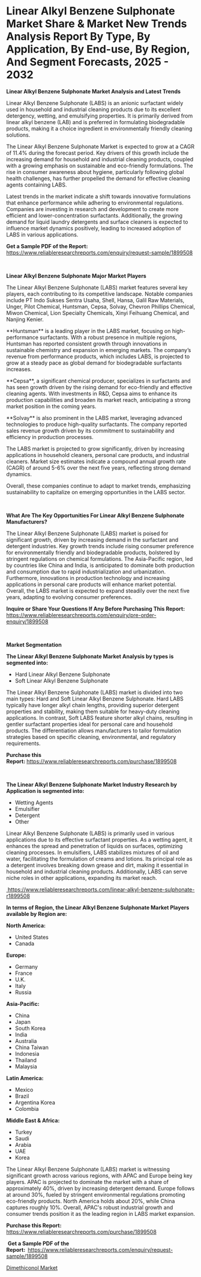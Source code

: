 <p><h1>Linear Alkyl Benzene Sulphonate Market Share & Market New Trends Analysis Report By Type, By Application, By End-use, By Region, And Segment Forecasts, 2025 - 2032</h1></p><p><strong>Linear Alkyl Benzene Sulphonate Market Analysis and Latest Trends</strong></p>
<p><p>Linear Alkyl Benzene Sulphonate (LABS) is an anionic surfactant widely used in household and industrial cleaning products due to its excellent detergency, wetting, and emulsifying properties. It is primarily derived from linear alkyl benzene (LAB) and is preferred in formulating biodegradable products, making it a choice ingredient in environmentally friendly cleaning solutions.</p><p>The Linear Alkyl Benzene Sulphonate Market is expected to grow at a CAGR of 11.4% during the forecast period. Key drivers of this growth include the increasing demand for household and industrial cleaning products, coupled with a growing emphasis on sustainable and eco-friendly formulations. The rise in consumer awareness about hygiene, particularly following global health challenges, has further propelled the demand for effective cleaning agents containing LABS.</p><p>Latest trends in the market indicate a shift towards innovative formulations that enhance performance while adhering to environmental regulations. Companies are investing in research and development to create more efficient and lower-concentration surfactants. Additionally, the growing demand for liquid laundry detergents and surface cleaners is expected to influence market dynamics positively, leading to increased adoption of LABS in various applications.</p></p>
<p><strong>Get a Sample PDF of the Report:&nbsp;</strong> <a href="https://www.reliableresearchreports.com/enquiry/request-sample/1899508?utm_campaign=2652&utm_medium=2&utm_source=Github&utm_content=ia&utm_term=02042025&utm_id=linear-alkyl-benzene-sulphonate">https://www.reliableresearchreports.com/enquiry/request-sample/1899508</a></p>
<p>&nbsp;</p>
<p><strong>Linear Alkyl Benzene Sulphonate Major Market Players</strong></p>
<p><p>The Linear Alkyl Benzene Sulphonate (LABS) market features several key players, each contributing to its competitive landscape. Notable companies include PT Indo Sukses Sentra Usaha, Shell, Hansa, Galil Raw Materials, Unger, Pilot Chemical, Huntsman, Cepsa, Solvay, Chevron Phillips Chemical, Miwon Chemical, Lion Specialty Chemicals, Xinyi Feihuang Chemical, and Nanjing Kenier.</p><p>**Huntsman** is a leading player in the LABS market, focusing on high-performance surfactants. With a robust presence in multiple regions, Huntsman has reported consistent growth through innovations in sustainable chemistry and expansion in emerging markets. The company’s revenue from performance products, which includes LABS, is projected to grow at a steady pace as global demand for biodegradable surfactants increases.</p><p>**Cepsa**, a significant chemical producer, specializes in surfactants and has seen growth driven by the rising demand for eco-friendly and effective cleaning agents. With investments in R&D, Cepsa aims to enhance its production capabilities and broaden its market reach, anticipating a strong market position in the coming years.</p><p>**Solvay** is also prominent in the LABS market, leveraging advanced technologies to produce high-quality surfactants. The company reported sales revenue growth driven by its commitment to sustainability and efficiency in production processes.</p><p>The LABS market is projected to grow significantly, driven by increasing applications in household cleaners, personal care products, and industrial cleaners. Market size estimates indicate a compound annual growth rate (CAGR) of around 5-6% over the next five years, reflecting strong demand dynamics.</p><p>Overall, these companies continue to adapt to market trends, emphasizing sustainability to capitalize on emerging opportunities in the LABS sector.</p></p>
<p>&nbsp;</p>
<p><strong>What Are The Key Opportunities For Linear Alkyl Benzene Sulphonate Manufacturers?</strong></p>
<p><p>The Linear Alkyl Benzene Sulphonate (LABS) market is poised for significant growth, driven by increasing demand in the surfactant and detergent industries. Key growth trends include rising consumer preference for environmentally friendly and biodegradable products, bolstered by stringent regulations on chemical formulations. The Asia-Pacific region, led by countries like China and India, is anticipated to dominate both production and consumption due to rapid industrialization and urbanization. Furthermore, innovations in production technology and increasing applications in personal care products will enhance market potential. Overall, the LABS market is expected to expand steadily over the next five years, adapting to evolving consumer preferences.</p></p>
<p><strong>Inquire or Share Your Questions If Any Before Purchasing This Report:</strong> <a href="https://www.reliableresearchreports.com/enquiry/pre-order-enquiry/1899508?utm_campaign=2652&utm_medium=2&utm_source=Github&utm_content=ia&utm_term=02042025&utm_id=linear-alkyl-benzene-sulphonate">https://www.reliableresearchreports.com/enquiry/pre-order-enquiry/1899508</a></p>
<p>&nbsp;</p>
<p><strong>Market Segmentation</strong></p>
<p><strong>The Linear Alkyl Benzene Sulphonate Market Analysis by types is segmented into:</strong></p>
<p><ul><li>Hard Linear Alkyl Benzene Sulphonate</li><li>Soft Linear Alkyl Benzene Sulphonate</li></ul></p>
<p><p>The Linear Alkyl Benzene Sulphonate (LABS) market is divided into two main types: Hard and Soft Linear Alkyl Benzene Sulphonate. Hard LABS typically have longer alkyl chain lengths, providing superior detergent properties and stability, making them suitable for heavy-duty cleaning applications. In contrast, Soft LABS feature shorter alkyl chains, resulting in gentler surfactant properties ideal for personal care and household products. The differentiation allows manufacturers to tailor formulation strategies based on specific cleaning, environmental, and regulatory requirements.</p></p>
<p><strong>Purchase this Report:&nbsp;</strong><a href="https://www.reliableresearchreports.com/purchase/1899508?utm_campaign=2652&utm_medium=2&utm_source=Github&utm_content=ia&utm_term=02042025&utm_id=linear-alkyl-benzene-sulphonate">https://www.reliableresearchreports.com/purchase/1899508</a></p>
<p>&nbsp;</p>
<p><strong>The Linear Alkyl Benzene Sulphonate Market Industry Research by Application is segmented into:</strong></p>
<p><ul><li>Wetting Agents</li><li>Emulsifier</li><li>Detergent</li><li>Other</li></ul></p>
<p><p>Linear Alkyl Benzene Sulphonate (LABS) is primarily used in various applications due to its effective surfactant properties. As a wetting agent, it enhances the spread and penetration of liquids on surfaces, optimizing cleaning processes. In emulsifiers, LABS stabilizes mixtures of oil and water, facilitating the formulation of creams and lotions. Its principal role as a detergent involves breaking down grease and dirt, making it essential in household and industrial cleaning products. Additionally, LABS can serve niche roles in other applications, expanding its market reach.</p></p>
<p><a href="https://www.reliableresearchreports.com/linear-alkyl-benzene-sulphonate-r1899508?utm_campaign=2652&utm_medium=2&utm_source=Github&utm_content=ia&utm_term=02042025&utm_id=linear-alkyl-benzene-sulphonate">&nbsp;https://www.reliableresearchreports.com/linear-alkyl-benzene-sulphonate-r1899508</a></p>
<p><strong>In terms of Region, the Linear Alkyl Benzene Sulphonate Market Players available by Region are:</strong></p>
<p>
    <p> <strong> North America: </strong>
        <ul>
            <li>United States</li>
            <li>Canada</li>
        </ul>
        </p> 
    <p> <strong> Europe: </strong>
        <ul>
            <li>Germany</li>
            <li>France</li>
            <li>U.K.</li>
            <li>Italy</li>
            <li>Russia</li>
        </ul>
        </p> 
    <p> <strong> Asia-Pacific: </strong>
        <ul>
            <li>China</li>
            <li>Japan</li>
            <li>South Korea</li>
            <li>India</li>
            <li>Australia</li>
            <li>China Taiwan</li>
            <li>Indonesia</li>
            <li>Thailand</li>
            <li>Malaysia</li>
        </ul>
        </p> 
    <p> <strong> Latin America: </strong>
        <ul>
            <li>Mexico</li>
            <li>Brazil</li>
            <li>Argentina Korea</li>
            <li>Colombia</li>
        </ul>
        </p> 
    <p> <strong> Middle East & Africa: </strong>
        <ul>
            <li>Turkey</li>
            <li>Saudi</li>
            <li>Arabia</li>
            <li>UAE</li>
            <li>Korea</li>
        </ul>
    </p>
    </p>
<p><p>The Linear Alkyl Benzene Sulphonate (LABS) market is witnessing significant growth across various regions, with APAC and Europe being key players. APAC is projected to dominate the market with a share of approximately 40%, driven by increasing detergent demand. Europe follows at around 30%, fueled by stringent environmental regulations promoting eco-friendly products. North America holds about 20%, while China captures roughly 10%. Overall, APAC's robust industrial growth and consumer trends position it as the leading region in LABS market expansion.</p></p>
<p><strong>Purchase this Report: </strong><a href="https://www.reliableresearchreports.com/purchase/1899508?utm_campaign=2652&utm_medium=2&utm_source=Github&utm_content=ia&utm_term=02042025&utm_id=linear-alkyl-benzene-sulphonate">https://www.reliableresearchreports.com/purchase/1899508</a></p>
<p>&nbsp;<strong>Get a Sample PDF of the Report:&nbsp;&nbsp;</strong><a href="https://www.reliableresearchreports.com/enquiry/request-sample/1899508?utm_campaign=2652&utm_medium=2&utm_source=Github&utm_content=ia&utm_term=02042025&utm_id=linear-alkyl-benzene-sulphonate">https://www.reliableresearchreports.com/enquiry/request-sample/1899508</a></p>
<p><strong></strong></p>
<p><p><a href="https://github.com/oliveroste6/Market-Research-Report-List-1/blob/main/dimethiconol-market.md?utm_campaign=2652&utm_medium=2&utm_source=Github&utm_content=ia&utm_term=02042025&utm_id=linear-alkyl-benzene-sulphonate">Dimethiconol Market</a></p></p>
